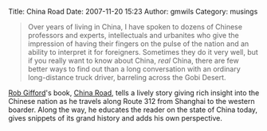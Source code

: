 Title: China Road
Date: 2007-11-20 15:23
Author: gmwils
Category: musings

> Over years of living in China, I have spoken to dozens of Chinese
> professors and experts, intellectuals and urbanites who give the
> impression of having their fingers on the pulse of the nation and an
> ability to interpret it for foreigners. Sometimes they do it very
> well, but if you really want to know about China, *real* China, there
> are few better ways to find out than a long conversation with an
> ordinary long-distance truck driver, barreling across the Gobi Desert.

[Rob Gifford][]'s book, [China Road][], tells a lively story giving rich
insight into the Chinese nation as he travels along Route 312 from
Shanghai to the western boarder. Along the way, he educates the reader
on the state of China today, gives snippets of its grand history and
adds his own perspective.

  [Rob Gifford]: http://robgifford.com/
  [China Road]: http://www.amazon.com/exec/obidos/asin/1400064678/ref=nosim/pseudofish-20
